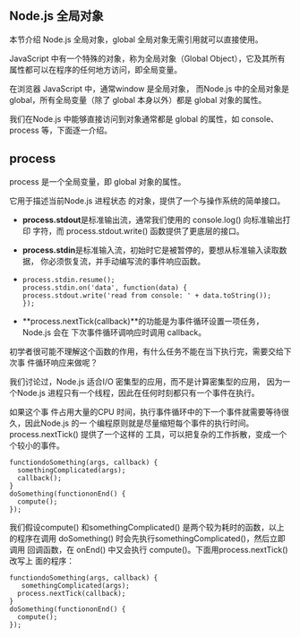 ## Node.js 全局对象

本节介绍 Node.js 全局对象，global 全局对象无需引用就可以直接使用。

JavaScript 中有一个特殊的对象，称为全局对象（Global Object），它及其所有属性都可以在程序的任何地方访问，即全局变量。

在浏览器 JavaScript 中，通常window 是全局对象， 而Node.js 中的全局对象是 global，所有全局变量（除了 global 本身以外）都是 global 对象的属性。

我们在Node.js 中能够直接访问到对象通常都是 global 的属性，如 console、process 等，下面逐一介绍。

 

## process

process 是一个全局变量，即 global 对象的属性。

它用于描述当前Node.js 进程状态 的对象，提供了一个与操作系统的简单接口。

- **process.stdout**是标准输出流，通常我们使用的 console.log() 向标准输出打印 字符，而 process.stdout.write() 函数提供了更底层的接口。
- **process.stdin**是标准输入流，初始时它是被暂停的，要想从标准输入读取数据， 你必须恢复流，并手动编写流的事件响应函数。
- ```
  process.stdin.resume(); 
  process.stdin.on('data', function(data) { 
  process.stdout.write('read from console: ' + data.toString()); 
  }); 
  ```

- **process.nextTick(callback)**的功能是为事件循环设置一项任务，Node.js 会在 下次事件循环调响应时调用 callback。

初学者很可能不理解这个函数的作用，有什么任务不能在当下执行完，需要交给下次事 件循环响应来做呢？

我们讨论过，Node.js 适合I/O 密集型的应用，而不是计算密集型的应用， 因为一个Node.js 进程只有一个线程，因此在任何时刻都只有一个事件在执行。

如果这个事 件占用大量的CPU 时间，执行事件循环中的下一个事件就需要等待很久，因此Node.js 的一 个编程原则就是尽量缩短每个事件的执行时间。process.nextTick() 提供了一个这样的 工具，可以把复杂的工作拆散，变成一个个较小的事件。

```
functiondoSomething(args, callback) { 
  somethingComplicated(args); 
  callback(); 
} 
doSomething(functiononEnd() { 
  compute(); 
}); 
```

我们假设compute() 和somethingComplicated() 是两个较为耗时的函数，以上 的程序在调用 doSomething() 时会先执行somethingComplicated()，然后立即调用 回调函数，在 onEnd() 中又会执行 compute()。下面用process.nextTick() 改写上 面的程序：

```
functiondoSomething(args, callback) { 
   somethingComplicated(args); 
  process.nextTick(callback); 
} 
doSomething(functiononEnd() { 
  compute(); 
}); 
```